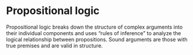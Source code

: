 # Propositional logic

Propositional logic breaks down the structure of complex arguments into their individual components and uses “rules of inference” to analyze the logical relationship between propositions. Sound arguments are those with true premises and are valid in structure.

